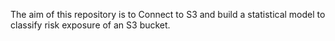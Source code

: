 The aim of this repository is to Connect to S3 and build a statistical model to classify risk exposure of an S3 bucket. 









